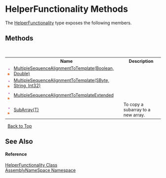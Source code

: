 # HelperFunctionality Methods
 

The <a href="a6205e49-c336-fdc7-ded6-dad8ce480975">HelperFunctionality</a> type exposes the following members.


## Methods
&nbsp;<table><tr><th></th><th>Name</th><th>Description</th></tr><tr><td>![Public method](media/pubmethod.gif "Public method")![Static member](media/static.gif "Static member")</td><td><a href="c83822a3-dc0d-2f3d-d11a-fac1388bf554">MultipleSequenceAlignmentToTemplate(Boolean, Double)</a></td><td /></tr><tr><td>![Public method](media/pubmethod.gif "Public method")![Static member](media/static.gif "Static member")</td><td><a href="c550203f-3037-2693-65e0-d616deac12b9">MultipleSequenceAlignmentToTemplate(SByte, String, Int32)</a></td><td /></tr><tr><td>![Public method](media/pubmethod.gif "Public method")![Static member](media/static.gif "Static member")</td><td><a href="ba179fdf-6cf3-cb18-5421-cbdbbe11a2ee">MultipleSequenceAlignmentToTemplateExtended</a></td><td /></tr><tr><td>![Public method](media/pubmethod.gif "Public method")![Static member](media/static.gif "Static member")</td><td><a href="f29b02f1-8dfd-c612-f47b-37b9f55d952c">SubArray(T)</a></td><td>
To copy a subarray to a new array.</td></tr></table>&nbsp;
<a href="#helperfunctionality-methods">Back to Top</a>

## See Also


#### Reference
<a href="a6205e49-c336-fdc7-ded6-dad8ce480975">HelperFunctionality Class</a><br /><a href="6bcc80ef-5cfd-db5f-1eb2-7297d1c16397">AssemblyNameSpace Namespace</a><br />